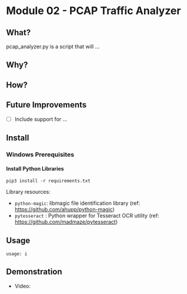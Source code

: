 # Module 02 - PCAP Traffic Analyzer

## What?

pcap_analyzer.py is a script that will ...

## Why?


## How?



## Future Improvements

- [ ] Include support for ...

## Install

### Windows Prerequisites


#### Install Python Libraries
```
pip3 install -r requirements.txt
```

Library resources:
- `python-magic`: libmagic file identification library (ref: https://github.com/ahupp/python-magic)
- `pytesseract` : Python wrapper for Tesseract OCR utility (ref: https://github.com/madmaze/pytesseract)


## Usage


```
usage: i
```

## Demonstration

- Video: 